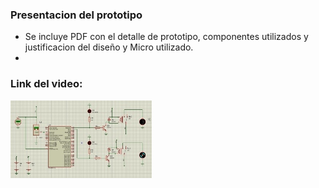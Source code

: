### Presentacion del prototipo
- Se incluye PDF con el detalle de prototipo, componentes utilizados y justificacion del diseño y Micro utilizado.
- 
### Link del video:

[![Alt text](../assets/Portada.jpg)](https://youtu.be/iGDomUWyOtI)
